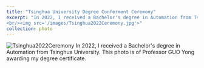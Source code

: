 ```yaml
---
title: "Tsinghua University Degree Conferment Ceremony"
excerpt: "In 2022, I received a Bachelor's degree in Automation from Tsinghua University.
<br/><img src='/images/Tsinghua2022Ceremony.jpg'>"
collection: photo
---
```

![Tsinghua2022Ceremony](/images/Tsinghua2022Ceremony.jpg "Tsinghua University Degree Conferment Ceremony")
In 2022, I received a Bachelor's degree in Automation from Tsinghua University. This photo is of Professor GUO Yong awarding my degree certificate.